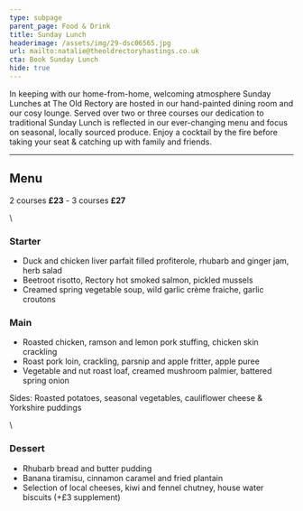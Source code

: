 ```yaml
---
type: subpage
parent_page: Food & Drink
title: Sunday Lunch
headerimage: /assets/img/29-dsc06565.jpg
url: mailto:natalie@theoldrectoryhastings.co.uk
cta: Book Sunday Lunch
hide: true
---
```

In keeping with our home-from-home, welcoming atmosphere Sunday Lunches at The Old Rectory are hosted in our hand-painted dining room and our cosy lounge. Served over two or three courses our dedication to traditional Sunday Lunch is reflected in our ever-changing menu and focus on seasonal, locally sourced produce. Enjoy a cocktail by the fire before taking your seat & catching up with family and friends.

<hr/>

## Menu

<div class="menu-text">

2 courses **£23** - 3 courses **£27**

</div>\
<div class="menu">
<div class="menu-col">

### Starter

* Duck and chicken liver parfait filled profiterole, rhubarb and ginger jam, herb salad
* Beetroot risotto, Rectory hot smoked salmon, pickled mussels
* Creamed spring vegetable soup, wild garlic crème fraiche, garlic croutons

### Main

* Roasted chicken, ramson and lemon pork stuffing, chicken skin crackling
* Roast pork loin, crackling, parsnip and apple fritter, apple puree
* Vegetable and nut roast loaf, creamed mushroom palmier, battered spring onion

Sides: Roasted potatoes, seasonal vegetables, cauliflower cheese & Yorkshire puddings

</div>\
<div class="menu-col">

### Dessert

* Rhubarb bread and butter pudding
* Banana tiramisu, cinnamon caramel and fried plantain
* Selection of local cheeses, kiwi and fennel chutney, house water biscuits
  (+£3 supplement)

</div>
